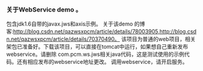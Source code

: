 ### 关于WebService demo 。
包含jdk1.6自带的javax.jws和axis示例。
关于该demo 的博客:http://blog.csdn.net/qazwsxpcm/article/details/78003905,http://blog.csdn.net/qazwsxpcm/article/details/70370490。
该项目为普通的web项目，相关架包已准备好。下载该项目，可以直接在tomcat中运行，如果想自己重新发布webservice。请删除 com.pcm.ws.jws相关java代码，这是测试使用的示例代码。还有相应发布的webservice地址更改。
调用webservice，请开启服务。
